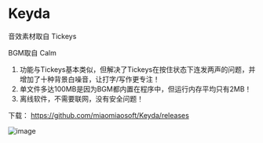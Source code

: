 # Keyda

音效素材取自 Tickeys

BGM取自 Calm


1. 功能与Tickeys基本类似，但解决了Tickeys在按住状态下连发两声的问题，并增加了十种背景白噪音，让打字/写作更专注！
2. 单文件多达100MB是因为BGM都内置在程序中，但运行内存平均只有2MB！
3. 离线软件，不需要联网，没有安全问题！

下载：
https://github.com/miaomiaosoft/Keyda/releases

![image](https://raw.githubusercontent.com/miaomiaosoft/Keyda/master/images/001.jpg)
